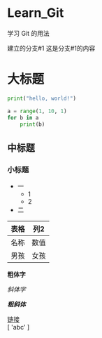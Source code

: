 # Learn_Git
学习 Git 的用法

建立的分支#1
    这是分支#1的内容
    
# 大标题
```python
print("hello, world!")

a = range(1, 10, 1)
for b in a
    print(b)
```
## 中标题
### 小标题
+ 一
    + 1
    + 2
+ 二

| 表格 | 列2 |
|:----|:----:|
| 名称 | 数值 |
| 男孩 | 女孩 |

**粗体字**

*斜体字*

***粗斜体***

[链接](https://www.baidu.com)  
[ 'abc' ]
